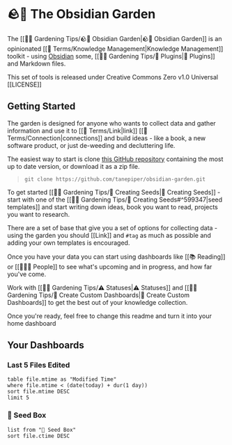 # 🪨🌱 The Obsidian Garden

The [[👩‍🌾 Gardening Tips/🪨🌱 Obsidian Garden|🪨🌱 Obsidian Garden]] is an opinionated [[📇 Terms/Knowledge Management|Knowledge Management]] toolkit - using [Obsidian](https://obsidian.md) some, [[👩‍🌾 Gardening Tips/🔌 Plugins|🔌 Plugins]] and Markdown files.

This set of tools is released under Creative Commons Zero v1.0 Universal [[LICENSE]]

## Getting Started
The garden is designed for anyone who wants to collect data and gather information and use it to [[📇 Terms/Link|link]] [[📇 Terms/Connection|connections]] and build ideas - like a book, a new software product, or just de-weeding and decluttering life.

The easiest way to start is clone [this GitHub repository](https://github.com/tanepiper/obsidian-garden) containing the most up to date version, or download it as a zip file.

> `git clone https://github.com/tanepiper/obsidian-garden.git`

To get started [[👩‍🌾 Gardening Tips/🌱 Creating Seeds|🌱 Creating Seeds]] - start with one of the  [[👩‍🌾 Gardening Tips/🌱 Creating Seeds#^599347|seed templates]] and start writing down ideas, book you want to read, projects you want to research.

There are a set of base that give you a set of options for collecting data - using the garden you should [[Link]] and `#tag` as much as possible and adding your own templates is encouraged.

Once you have your data you can start using dashboards like [[📚 Reading]] or [[👨‍👧‍👦 People]] to see what's upcoming and in progress, and how far you've come.

Work with [[👩‍🌾 Gardening Tips/⚠️ Statuses|⚠️ Statuses]] and [[👩‍🌾 Gardening Tips/🎯 Create Custom Dashboards|🎯 Create Custom Dashboards]] to get the best out of your knowledge collection.

Once you're ready, feel free to change this readme and turn it into your home dashboard

## Your Dashboards
### Last 5 Files Edited
```dataview
table file.mtime as "Modified Time"
where file.mtime < (date(today) + dur(1 day))
sort file.mtime DESC
limit 5
```

### 🌱 Seed Box
```dataview
list from "🌱 Seed Box"
sort file.ctime DESC
```